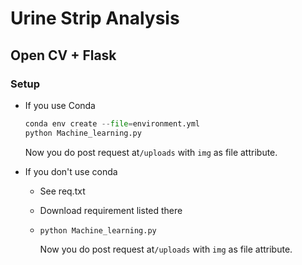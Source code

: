 # Urine Strip Analysis

## Open CV + Flask

### Setup

* If you use Conda

  ```python
  conda env create --file=environment.yml
  python Machine_learning.py
  ```

    Now you do post request at``/uploads`` with ``img`` as file attribute.

* If you don't use conda
  * See req.txt
  * Download requirement listed there
  * ```
    python Machine_learning.py
    ```

    Now you do post request at``/uploads`` with ``img`` as file attribute.
